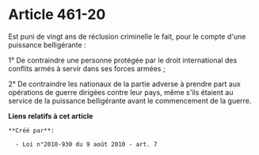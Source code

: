 # Article 461-20

Est puni de vingt ans de réclusion criminelle le fait, pour le compte d'une puissance belligérante : 

1° De contraindre une personne protégée par le droit international des conflits armés à servir dans ses forces armées ; 

2° De contraindre les nationaux de la partie adverse à prendre part aux opérations de guerre dirigées contre leur pays, même
s'ils étaient au service de la puissance belligérante avant le commencement de la guerre.

**Liens relatifs à cet article**

	**Créé par**:

	  - Loi n°2010-930 du 9 août 2010 - art. 7
